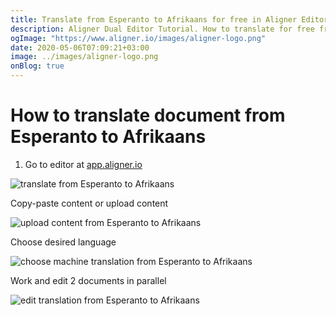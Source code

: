 ```yaml
---
title: Translate from Esperanto to Afrikaans for free in Aligner Editor
description: Aligner Dual Editor Tutorial. How to translate for free from Esperanto to Afrikaans. Aligner is multilingual document management platform. 
ogImage: "https://www.aligner.io/images/aligner-logo.png"
date: 2020-05-06T07:09:21+03:00
image: ../images/aligner-logo.png
onBlog: true
---
```


# How to translate document from Esperanto to Afrikaans

1. Go to editor at [app.aligner.io](https://app.aligner.io "Aligner App web page")

![translate from Esperanto to Afrikaans](../aligner-blank-editor.png "translate from Esperanto to Afrikaans")

Copy-paste content or upload content

![upload content from Esperanto to Afrikaans](../aligner-uploaded-document.png "upload content from Esperanto to Afrikaans")

Choose desired language

![choose machine translation from Esperanto to Afrikaans](../aligner-language-dropdown.png "choose machine translation from Esperanto to Afrikaans")

Work and edit 2 documents in parallel

![edit translation from Esperanto to Afrikaans](../aligner-double-sitded-editor.png "edit translation from Esperanto to Afrikaans")

